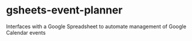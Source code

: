 # gsheets-event-planner
Interfaces with a Google Spreadsheet to automate management of Google Calendar events
